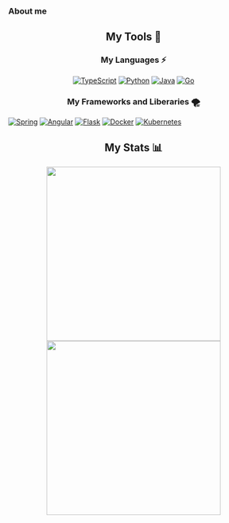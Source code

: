 ### About me
<h2 align="center">My Tools 🔧</h2>
<h3 align="center">My Languages ⚡</h3>
<p align="center">
    <a href="https://www.typescriptlang.org/" target="_blank"><img alt="TypeScript" src="https://img.shields.io/badge/TypeScript-007ACC?style=for-the-badge&logo=typescript&logoColor=white" /></a>
    <a href="https://www.python.org/" target="_blank"><img alt="Python" src="https://img.shields.io/badge/Python-14354C?style=for-the-badge&logo=python&logoColor=white"/></a>
    <a href="https://www.java.com/en/" target="_blank"><img alt="Java" src="https://img.shields.io/badge/Java-ED8B00?style=for-the-badge&logo=java&logoColor=white"/></a>
  <a href="[https://www.python.org/](https://go.dev/)" target="_blank"><img alt="Go" src="https://img.shields.io/badge/Go-00ADD8?style=for-the-badge&logo=go&logoColor=white"/></a>
</p>

<h3 align="center">My Frameworks and Liberaries 🌪️</h3>
<a href="https://spring.io/" target="_blank"><img alt="Spring" src="https://img.shields.io/badge/Spring-6DB33F?style=for-the-badge&logo=spring&logoColor=white"/></a>
<a href="https://angular.io/" target="_blank"><img alt="Angular" src="https://img.shields.io/badge/Angular-DD0031?style=for-the-badge&logo=angular&logoColor=white"/></a>
<a href="https://flask.palletsprojects.com/" target="_blank"><img alt="Flask" src="https://img.shields.io/badge/Flask-000000?style=for-the-badge&logo=flask&logoColor=white"/></a>
<a href="https://www.docker.com/" target="_blank"><img alt="Docker" src="https://img.shields.io/static/v1?style=for-the-badge&message=Docker&color=2496ED&logo=Docker&logoColor=FFFFFF&label="/></a>
<a href="https://kubernetes.io/" target="_blank"><img alt="Kubernetes" src="https://img.shields.io/static/v1?style=for-the-badge&message=Kubernetes&color=326CE5&logo=Kubernetes&logoColor=FFFFFF&label="/></a>


<h2 align="center">My Stats 📊</h2>
<p align="center">
  <a href="https://github.com/nico-mu"><img align="center" src="https://github-readme-stats.vercel.app/api?username=nico-mu&show_icons=true&count_private=true&theme=dracula" width="350"></a>
  <a href="https://github.com/nico-mu"><img align="center"  src="https://github-readme-stats.vercel.app/api/top-langs/?username=nico-mu&layout=compact&theme=dracula" width="350"></a>
</p>
